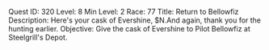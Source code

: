 Quest ID: 320
Level: 8
Min Level: 2
Race: 77
Title: Return to Bellowfiz
Description: Here's your cask of Evershine, $N.And again, thank you for the hunting earlier.
Objective: Give the cask of Evershine to Pilot Bellowfiz at Steelgrill's Depot.
